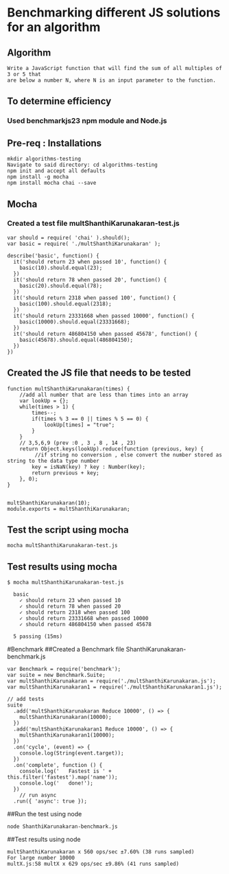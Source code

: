 
# Benchmarking different JS solutions for an algorithm
## Algorithm 
```
Write a JavaScript function that will find the sum of all multiples of 3 or 5 that 
are below a number N, where N is an input parameter to the function.
```
## To determine efficiency
### Used  benchmarkjs23 npm module and Node.js 

## Pre-req : Installations
```
mkdir algorithms-testing
Navigate to said directory: cd algorithms-testing
npm init and accept all defaults
npm install -g mocha
npm install mocha chai --save
```

## Mocha
### Created a test file multShanthiKarunakaran-test.js
```
var should = require( 'chai' ).should();
var basic = require( './multShanthiKarunakaran' );

describe('basic', function() {
  it('should return 23 when passed 10', function() {
    basic(10).should.equal(23);
  })
  it('should return 78 when passed 20', function() {
    basic(20).should.equal(78);
  })
  it('should return 2318 when passed 100', function() {
    basic(100).should.equal(2318);
  })
  it('should return 23331668 when passed 10000', function() {
    basic(10000).should.equal(23331668);
  })
  it('should return 486804150 when passed 45678', function() {
    basic(45678).should.equal(486804150);
  })
})
```
## Created the JS file that needs to be tested
```
function multShanthiKarunakaran(times) {
	//add all number that are less than times into an array
	var lookUp = {};
	while(times > 1) {
		times--;
		if(times % 3 == 0 || times % 5 == 0) {
			lookUp[times] = "true";
		}
	}
	// 3,5,6,9 (prev :0 , 3 , 8 , 14 , 23)
	return Object.keys(lookUp).reduce(function (previous, key) {
		 //if string no conversion , else convert the number stored as string to the data type number
    	key = isNaN(key) ? key : Number(key);
		return previous + key;
	}, 0);
}


multShanthiKarunakaran(10);
module.exports = multShanthiKarunakaran;

```

## Test the script using mocha
```
mocha multShanthiKarunakaran-test.js
```

## Test results using mocha
```
$ mocha multShanthiKarunakaran-test.js 

  basic
    ✓ should return 23 when passed 10
    ✓ should return 78 when passed 20
    ✓ should return 2318 when passed 100
    ✓ should return 23331668 when passed 10000
    ✓ should return 486804150 when passed 45678

  5 passing (15ms)
```
#Benchmark
##Created a Benchmark file ShanthiKarunakaran-benchmark.js
```
var Benchmark = require('benchmark');
var suite = new Benchmark.Suite;
var multShanthiKarunakaran = require('./multShanthiKarunakaran.js');
var multShanthiKarunakaran1 = require('./multShanthiKarunakaran1.js');

// add tests
suite
  .add('multShanthiKarunakaran Reduce 10000', () => {
    multShanthiKarunakaran(10000);
  })
  .add('multShanthiKarunakaran1 Reduce 10000', () => {
    multShanthiKarunakaran1(10000);
  })
  .on('cycle', (event) => {
    console.log(String(event.target));
  })
  .on('complete', function () {
    console.log('   Fastest is ' + this.filter('fastest').map('name'));
    console.log('   done!');
  })
    // run async
  .run({ 'async': true });
 ```
##Run the test using node
```
node ShanthiKarunakaran-benchmark.js
```
##Test results using node
```
multShanthiKarunakaran x 560 ops/sec ±7.60% (38 runs sampled)
For large number 10000 
multX.js:58 multX x 629 ops/sec ±9.86% (41 runs sampled)
```
